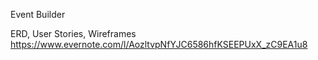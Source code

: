 Event Builder

ERD, User Stories, Wireframes
https://www.evernote.com/l/AozltvpNfYJC6586hfKSEEPUxX_zC9EA1u8
